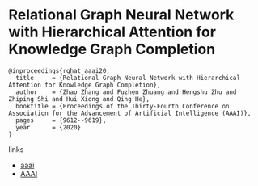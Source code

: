 # Relational Graph Neural Network with Hierarchical Attention for Knowledge Graph Completion

```
@inproceedings{rghat_aaai20,
  title     = {Relational Graph Neural Network with Hierarchical Attention for Knowledge Graph Completion},
  author    = {Zhao Zhang and Fuzhen Zhuang and Hengshu Zhu and Zhiping Shi and Hui Xiong and Qing He},
  booktitle = {Proceedings of the Thirty-Fourth Conference on Association for the Advancement of Artificial Intelligence (AAAI)},
  pages	    = {9612--9619},
  year      = {2020}
}
```

links
- [aaai](https://aaai.org/Papers/AAAI/2020GB/AAAI-ZhangZ.6756.pdf)
- [AAAI](https://aaai.org/ojs/index.php/AAAI/article/view/6508)